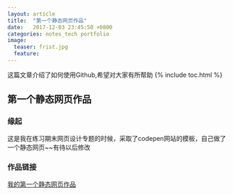 ```yaml
---
layout: article
title:  "第一个静态网页作品"
date:   2017-12-03 23:45:50 +0800
categories: notes_tech portfolio
image:
  teaser: frist.jpg
  feature:
---
```

这篇文章介绍了如何使用Github,希望对大家有所帮助
{% include toc.html %}


## 第一个静态网页作品
### 缘起
这是我在练习期末网页设计专题的时候，采取了codepen网站的模板，自己做了一个静态网页~~有待以后修改
### 作品链接
[我的第一个静态网页作品](https://chenweishan.github.io/portfolio/zuopin/index.html)